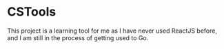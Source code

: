 # CSTools

This project is a learning tool for me as I have never used ReactJS before, and I am still in the process of getting used to Go.